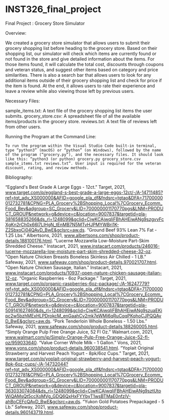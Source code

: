 # INST326_final_project
Final Project : Grocery Store Simulator

Overview:

We created a grocery store simulator that allows users to submit their grocery shopping list before heading to the grocery store. Based on their shopping list, our simulator will check which items are currently found or not found in the store and give detailed information about the items. For those items found, it will calculate the total cost, discounts through coupons and veteran status, and suggest other items based on category and price similarities. There is also a search bar that allows users to look for any additional items outside of their grocery shopping list and check for price if the item is found. At the end, it allows users to rate their experience and leave a review while also viewing those left by previous users.

Necessary Files:

sample_items.txt: A text file of the grocery shopping list items the user submits.
grocery_store.csv: A spreadsheet file of all the available items/products in the grocery store.
reviews.txt: A text file of reviews left from other users.

Running the Program at the Command Line:

	To run the program within the Visual Studio Code built-in terminal, type “python3” (macOS) or “python” (on Windows), followed by the name of the program (“grocery.py”), and the necessary files. It should look like this: “python3 (or python) grocery.py grocery_store.csv sample_items.txt reviews.txt”. User input is required for the veteran discount, rating, and review methods.

Bibliography:

“Eggland's Best Grade A Large Eggs - 12ct.” Target, 2021, www.target.com/p/eggland-s-best-grade-a-large-eggs-12ct/-/A-14711485?ref=tgt_adv_XS000000&AFID=google_pla_df&fndsrc=tgtao&DFA=71700000012732781&CPNG=PLA_Grocery%2BShopping_Local%7CGrocery_Ecomm_Food_Bev&adgroup=SC_Grocery&LID=700000001170770pgs&LNM=PRODUCT_GROUP&network=g&device=c&location=9007837&targetid=pla-381658835266&ds_rl=1248099&gclid=CjwKCAjwqIiFBhAHEiwANg9szgvvFcXgKn2rCh0x66I7LlHgN_tEnMB7N5MTvHJPMYWBri1K-Z2SbxoCi04QAvD_BwE&gclsrc=aw.ds.
“Ground Beef 93% Lean 7% Fat - 1.25 Lbs.” Albertsons, 2021, www.albertsons.com/shop/product-details.188100176.html.
“Lucerne Mozzarella Low-Moisture Part-Skim Shredded Cheese.” Instacart, 2021, www.instacart.com/products/246016-lucerne-mozzarella-low-moisture-part-skim-shredded-cheese-32-oz.
“Open Nature Chicken Breasts Boneless Skinless Air Chilled - 1 LB.” Safeway, 2021, www.safeway.com/shop/product-details.970021707.html.
“Open Nature Chicken Sausage, Italian.” Instacart, 2021, www.instacart.com/products/10937-open-nature-chicken-sausage-italian-12-oz.
“Organic Raspberries - 6oz Package.” Target, 2021, www.target.com/p/organic-raspberries-6oz-package/-/A-16247779?ref=tgt_adv_XS000000&AFID=google_pla_df&fndsrc=tgtao&DFA=71700000012732781&CPNG=PLA_Grocery%2BShopping_Local%7CGrocery_Ecomm_Food_Bev&adgroup=SC_Grocery&LID=700000001170770pgs&LNM=PRODUCT_GROUP&network=g&device=c&location=9007837&targetid=pla-509141627460&ds_rl=1248099&gclid=CjwKCAjwqIiFBhAHEiwANg9szuaEKipc2w5bzhMExHLPDrokcM_enGaahCv2mk7eWMi6qRuCqqPKqhoCJPQQAvD_BwE&gclsrc=aw.ds.
“Pork Tenderloin Whole Boneless - 1.50 Lbs.” Safeway, 2021, www.safeway.com/shop/product-details.188260005.html.
“Simply Orange Pulp Free Orange Juice, 52 Fl Oz.” Walmart.com, 2021, www.walmart.com/ip/Simply-Orange-Pulp-Free-Orange-Juice-52-fl-oz/959033640.
“Value Corner Whole Milk - 1 Gallon.” Vons, 2021, www.vons.com/shop/product-details.960038541.html.
“Yoplait Original Strawberry and Harvest Peach Yogurt - 8pk/6oz Cups.” Target, 2021, www.target.com/p/yoplait-original-strawberry-and-harvest-peach-yogurt-8pk-6oz-cups/-/A-14732044?ref=tgt_adv_XS000000&AFID=google_pla_df&fndsrc=tgtao&DFA=71700000012732781&CPNG=PLA_Grocery%2BShopping_Local%7CGrocery_Ecomm_Food_Bev&adgroup=SC_Grocery&LID=700000001170770pgs&LNM=PRODUCT_GROUP&network=g&device=c&location=9007837&targetid=pla-363033074084&ds_rl=1248099&gclid=CjwKCAjwqIiFBhAHEiwANg9sztUtoWiQAMsQt5ccXoMVg_GDQ6QxHxFYYbyT1wsBTMaE0nfzlV-ahBoCEFcQAvD_BwE&gclsrc=aw.ds.
“Yukon Gold Potatoes Prepackaged - 5 Lb.” Safeway, 2021, www.safeway.com/shop/product-details.960143719.html. 
